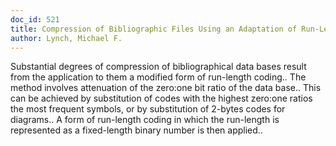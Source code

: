 ```yaml
---
doc_id: 521
title: Compression of Bibliographic Files Using an Adaptation of Run-Length Coding
author: Lynch, Michael F.
---
```


Substantial degrees of compression of bibliographical data bases result from
the application to them a modified form of run-length coding.. The method
involves attenuation of the zero:one bit ratio of the data base.. This can be 
achieved by substitution of codes with the highest zero:one ratios the most
frequent symbols, or by substitution of 2-bytes codes for diagrams.. A form of
run-length coding in which the run-length is represented as a fixed-length
binary number is then applied..